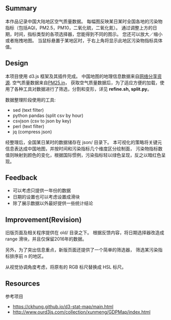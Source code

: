 ## Summary
本作品记录中国大陆地区空气质量数据。
每幅图反映某日某时全国各地的污染物指标（包括AQI，PM2.5，PM10，二氧化硫，二氧化氮）。
通过调整上方的日期，时间，指标类型的各项选择器，您能得到不同的图示。
您还可以放大／缩小或者拖拽地图。
当鼠标悬置于某地区时，于右上角将显示此地区污染物指标具体值。

## Design

本项目使用 d3.js 框架及其插件完成。
中国地图的地理信息数据来自[网络分享资源](http://www.ourd3js.com/map/china_mapdata/mapdata.zip).
空气质量数据来自[PM25.in](http://pm25.in)，
获取空气质量数据后，为了适应方便的加载，使用了各种工具对数据进行了筛选，分割和变形，详见 **refine.sh, split.py**。

数据整理阶段使用的工具:

- sed (text filter)
- python pandas (split csv by hour)
- csvjson (csv to json by key)
- perl (text filter)
- jq (compress json)

经整理后，全国某日某时的数据储存在 json/ 目录下。
本可视化的策略将关键元信息表达成中国地图，并按时间和污染指标几个维度区分绘制面，
污染物指标数值则映射到颜色的变化，根据国际惯例，污染指标轻以绿色呈现，反之以暗红色呈现。

## Feedback

- 可以考虑只提供一年份的数据
- 日期的设置也可以考虑设置成滑块
- 除了展示数据以外最好提供一些统计结论

## Improvement(Revision)

旧版页面及相关程序提供在 old/ 目录之下。
根据反馈内容，将日期选择器改造成 range 滑块，并且仅保留2016年的数据。

另外，为了突出信息重点，新版页面还提供了一个简单的筛选器，
筛选某污染指标排序前 n 的地区。

从视觉协调角度考虑，将原有的 RGB 标尺替换成 HSL 标尺。


## Resources
参考项目
- https://ckhung.github.io/d3-stat-map/main.html
- http://www.ourd3js.com/collection/xunmeng/GDPMap/index.html
